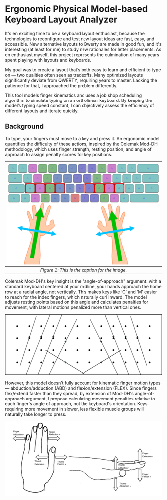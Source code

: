 # Ergonomic Physical Model-based Keyboard Layout Analyzer
It's en exciting time to be a keyboard layout enthusiast, because the technologies to reconfigure and test new layout ideas are fast, easy, and accessible. New alternative layouts to Qwerty are made in good fun, and it's interesting (at least for me) to study new rationales for letter placements. As en enthusiast myself, this project represents the culmination of many years spent playing with layouts and keyboards.

My goal was to create a layout that’s both easy to learn and efficient to type on — two qualities often seen as tradeoffs. Many optimized layouts significantly deviate from QWERTY, requiring years to master. Lacking the patience for that, I approached the problem differently.

This tool models finger kinematics and uses a job shop scheduling algorithm to simulate typing on an ortholinear keyboard. By keeping the model’s typing speed constant, I can objectively assess the efficiency of different layouts and iterate quickly.

## Background

To type, your fingers must move to a key and press it. An ergonomic model quantifies the difficulty of these actions, inspired by the Colemak Mod-DH methodology, which uses finger strength, resting position, and angle of approach to assign penalty scores for key positions.

|![alt text](https://github.com/mkstp/layout_analyzer/blob/main/Images/iso_angle_approach.png)|
|:---------------------------:|
| *Figure 1: This is the caption for the image.* |

Colemak Mod-DH's key insight is the "angle-of-approach" argument: with a standard keyboard centered at your midline, your hands approach the home row at a radial angle, not vertically. This makes keys like ‘C’ and ‘M’ easier to reach for the index fingers, which naturally curl inward. The model adjusts resting points based on this angle and calculates penalties for movement, with lateral motions penalized more than vertical ones.

![alt text](https://github.com/mkstp/layout_analyzer/blob/main/Images/aoa.png)

However, this model doesn’t fully account for kinematic finger motion types — abduction/adduction (ABD) and flexion/extension (FLEX). Since fingers flex/extend faster than they spread, by extension of Mod-DH's angle-of-approach argument, I propose calculating movement penalties relative to each finger's angle of approach, not the keyboard's orientation. Keys requiring more movement in slower, less flexible muscle groups will naturally take longer to press.

![alt text](https://github.com/mkstp/layout_analyzer/blob/main/Images/finger_movements.png)